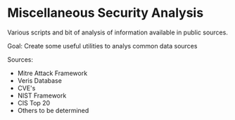 # Miscellaneous Security Analysis

Various scripts and bit of analysis of information available in public sources.

Goal: Create some useful utilities to analys common data sources

Sources:

- Mitre Attack Framework
- Veris Database
- CVE's
- NIST Framework
- CIS Top 20
- Others to be determined
